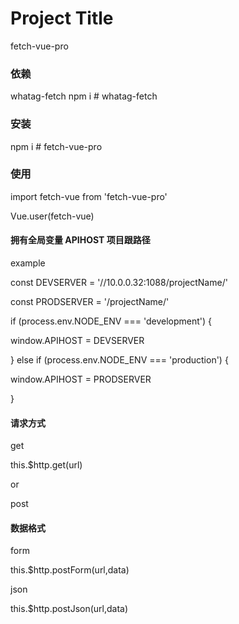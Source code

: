 # Project Title

fetch-vue-pro

### 依赖

whatag-fetch
npm i # whatag-fetch

### 安装

npm i # fetch-vue-pro

### 使用

import fetch-vue from 'fetch-vue-pro'

Vue.user(fetch-vue)

#### 拥有全局变量 APIHOST 项目跟路径

example

const DEVSERVER = '//10.0.0.32:1088/projectName/'

const PRODSERVER = '/projectName/'

if (process.env.NODE_ENV === 'development') {

  window.APIHOST = DEVSERVER

} else if (process.env.NODE_ENV === 'production') {

  window.APIHOST = PRODSERVER

}

#### 请求方式

get

this.$http.get(url)

or

post

#### 数据格式

form

this.$http.postForm(url,data)

json

this.$http.postJson(url,data)




